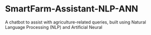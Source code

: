 # SmartFarm-Assistant-NLP-ANN
A chatbot to assist with agriculture-related queries, built using Natural Language Processing (NLP) and Artificial Neural